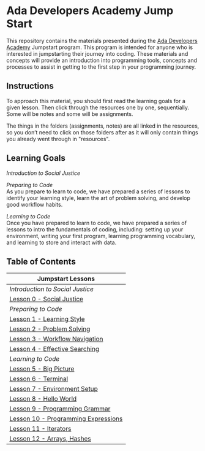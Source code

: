 # Ada Developers Academy Jump Start

This repository contains the materials presented during the [Ada Developers Academy](http://adadevelopersacademy.org) Jumpstart program. This program is intended for anyone who is interested in jumpstarting their journey into coding. These materials and concepts will provide an introduction into programming tools, concepts and processes to assist in getting to the first step in your programming journey.

## Instructions
To approach this material, you should first read the learning goals for a given lesson. Then click through the resources one by one, sequentially. Some will be notes and some will be assignments.

The things in the folders (assignments, notes) are all linked in the resources, so you don’t need to click on those folders after as it will only contain things you already went through in "resources".

## Learning Goals
_Introduction to Social Justice_


_Preparing to Code_  
As you prepare to learn to code, we have prepared a series of lessons to identify your learning style, learn the art of problem solving, and develop good workflow habits.

_Learning to Code_  
Once you have prepared to learn to code, we have prepared a series of lessons to intro the fundamentals of coding, including: setting up your environment, writing your first program, learning programming vocabulary, and learning to store and interact with data.

## Table of Contents
| Jumpstart Lessons
|----------------------------------
| _Introduction to Social Justice_
| [Lesson 0 - Social Justice](lessons/00-social-justice/)
| _Preparing to Code_
| [Lesson 1 - Learning Style](lessons/01-learning-style/)
| [Lesson 2 - Problem Solving](lessons/02-problem-solving/)
| [Lesson 3 - Workflow Navigation](lessons/03-workflow/)
| [Lesson 4 - Effective Searching](lessons/04-effective-searching/)
| _Learning to Code_ |
| [Lesson 5 - Big Picture](lessons/05-big-picture/)
| [Lesson 6 - Terminal](lessons/06-terminal/)
| [Lesson 7 - Environment Setup](lessons/06-environment-setup/)
| [Lesson 8 - Hello World](lessons/08-hello-world/)
| [Lesson 9 - Programming Grammar](lessons/09-programming-grammar/)
| [Lesson 10 - Programming Expressions](lessons/10-programming-expressions/)
| [Lesson 11 - Iterators](lessons/11-iterators/)
| [Lesson 12 - Arrays, Hashes](lessons/12-basic-data-structs/)

